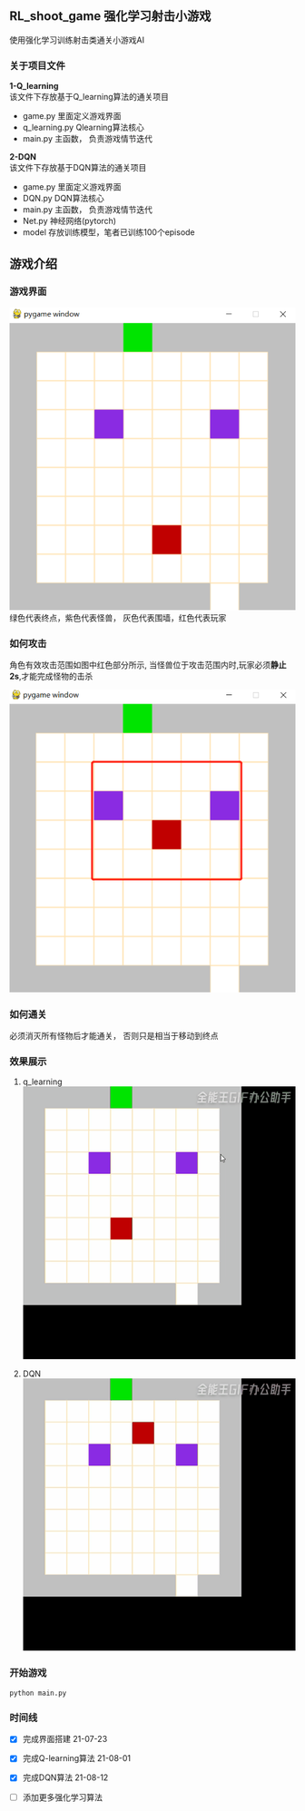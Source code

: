 RL_shoot_game 强化学习射击小游戏
--

使用强化学习训练射击类通关小游戏AI  
  
### 关于项目文件  
**1-Q_learning**     
该文件下存放基于Q_learning算法的通关项目
* game.py 里面定义游戏界面  
* q_learning.py Qlearning算法核心  
* main.py 主函数， 负责游戏情节迭代  

  
**2-DQN**       
该文件下存放基于DQN算法的通关项目
* game.py 里面定义游戏界面
* DQN.py DQN算法核心
* main.py 主函数， 负责游戏情节迭代
* Net.py 神经网络(pytorch)
* model 存放训练模型，笔者已训练100个episode
    

## 游戏介绍   

### 游戏界面  
![screen](./img/screen.png)  
绿色代表终点，紫色代表怪兽， 灰色代表围墙，红色代表玩家  

### 如何攻击  
角色有效攻击范围如图中红色部分所示, 当怪兽位于攻击范围内时,玩家必须**静止2s**,才能完成怪物的击杀  

![attack](./img/attack.png)  

### 如何通关    
必须消灭所有怪物后才能通关， 否则只是相当于移动到终点  

### 效果展示  
1. q_learning        
![show](./img/Q_learning.gif)   
  
2. DQN    
![show2](./img/DQN.gif)   

### 开始游戏  
```
python main.py
```   

###  时间线
- [x] 完成界面搭建        21-07-23   
- [x] 完成Q-learning算法 21-08-01  
- [x] 完成DQN算法        21-08-12  
- [ ] 添加更多强化学习算法   
 
